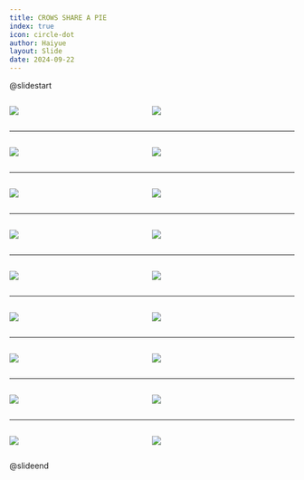 ```yaml
---
title: CROWS SHARE A PIE
index: true
icon: circle-dot
author: Haiyue
layout: Slide
date: 2024-09-22
---
```

 
@slidestart

<div style="display:flex">
<div style="flex:1">

![](https://raw.githubusercontent.com/yclord/reading/refs/heads/master/english/Level-N/CROWS%20SHARE%20A%20PIE/001.webp)
</div>
<div style="flex:1">

![](https://raw.githubusercontent.com/yclord/reading/refs/heads/master/english/Level-N/CROWS%20SHARE%20A%20PIE/002.webp)
</div>
</div>

---

<div style="display:flex">
<div style="flex:1">

![](https://raw.githubusercontent.com/yclord/reading/refs/heads/master/english/Level-N/CROWS%20SHARE%20A%20PIE/003.webp)
</div>
<div style="flex:1">

![](https://raw.githubusercontent.com/yclord/reading/refs/heads/master/english/Level-N/CROWS%20SHARE%20A%20PIE/004.webp)
</div>
</div>

---

<div style="display:flex">
<div style="flex:1">

![](https://raw.githubusercontent.com/yclord/reading/refs/heads/master/english/Level-N/CROWS%20SHARE%20A%20PIE/005.webp)
</div>
<div style="flex:1">

![](https://raw.githubusercontent.com/yclord/reading/refs/heads/master/english/Level-N/CROWS%20SHARE%20A%20PIE/006.webp)
</div>
</div>

---

<div style="display:flex">
<div style="flex:1">

![](https://raw.githubusercontent.com/yclord/reading/refs/heads/master/english/Level-N/CROWS%20SHARE%20A%20PIE/007.webp)
</div>
<div style="flex:1">

![](https://raw.githubusercontent.com/yclord/reading/refs/heads/master/english/Level-N/CROWS%20SHARE%20A%20PIE/008.webp)
</div>
</div>

---

<div style="display:flex">
<div style="flex:1">

![](https://raw.githubusercontent.com/yclord/reading/refs/heads/master/english/Level-N/CROWS%20SHARE%20A%20PIE/009.webp)
</div>
<div style="flex:1">

![](https://raw.githubusercontent.com/yclord/reading/refs/heads/master/english/Level-N/CROWS%20SHARE%20A%20PIE/010.webp)
</div>
</div>

---

<div style="display:flex">
<div style="flex:1">

![](https://raw.githubusercontent.com/yclord/reading/refs/heads/master/english/Level-N/CROWS%20SHARE%20A%20PIE/011.webp)
</div>
<div style="flex:1">

![](https://raw.githubusercontent.com/yclord/reading/refs/heads/master/english/Level-N/CROWS%20SHARE%20A%20PIE/012.webp)
</div>
</div>

---

<div style="display:flex">
<div style="flex:1">

![](https://raw.githubusercontent.com/yclord/reading/refs/heads/master/english/Level-N/CROWS%20SHARE%20A%20PIE/013.webp)
</div>
<div style="flex:1">

![](https://raw.githubusercontent.com/yclord/reading/refs/heads/master/english/Level-N/CROWS%20SHARE%20A%20PIE/014.webp)
</div>
</div>

---

<div style="display:flex">
<div style="flex:1">

![](https://raw.githubusercontent.com/yclord/reading/refs/heads/master/english/Level-N/CROWS%20SHARE%20A%20PIE/015.webp)
</div>
<div style="flex:1">

![](https://raw.githubusercontent.com/yclord/reading/refs/heads/master/english/Level-N/CROWS%20SHARE%20A%20PIE/016.webp)
</div>
</div>

---

<div style="display:flex">
<div style="flex:1">

![](https://raw.githubusercontent.com/yclord/reading/refs/heads/master/english/Level-N/CROWS%20SHARE%20A%20PIE/017.webp)
</div>
<div style="flex:1">

![](https://raw.githubusercontent.com/yclord/reading/refs/heads/master/english/Level-N/CROWS%20SHARE%20A%20PIE/018.webp)
</div>
</div>

@slideend